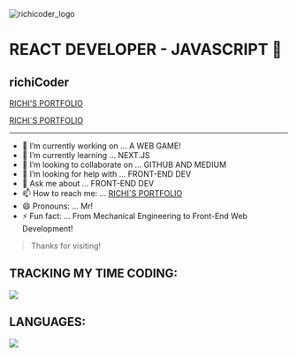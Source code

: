 <img alt='richicoder_logo' src='http://richicoder.com/richicoder_logo.png' />

# REACT DEVELOPER - JAVASCRIPT 👋
## richiCoder

<a href="https://richicoder.com" target="_blank">RICHI'S PORTFOLIO</a>

[RICHI´S PORTFOLIO](https://richicoder.com/ "Visit Richi's Portfolio!")

_____

- 🔭 I’m currently working on ... A WEB GAME!
- 🌱 I’m currently learning ... NEXT.JS
- 👯 I’m looking to collaborate on ... GITHUB AND MEDIUM
- 🤔 I’m looking for help with ... FRONT-END DEV
- 💬 Ask me about ... FRONT-END DEV
- 📫 How to reach me: ... [RICHI´S PORTFOLIO](https://richicoder.com/ "Visit Richi's Portfolio!")
- 😄 Pronouns: ... Mr!
- ⚡ Fun fact:  ... From Mechanical Engineering to Front-End Web Development!


> Thanks for visiting!


## **TRACKING MY TIME CODING:**
<a href="https://wakatime.com"><img src="https://wakatime.com/share/@2db4d374-00ea-4dca-a30e-e490256172a0/6d575458-2430-4f0b-b37c-78b0dad52566.png" /></a>

## **LANGUAGES:**
<a href="https://wakatime.com"><img src="https://wakatime.com/share/@2db4d374-00ea-4dca-a30e-e490256172a0/570f5e62-b2a1-4654-93a3-127e21b8017e.png" /></a>
